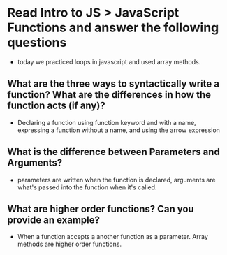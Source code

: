 # Read Intro to JS > JavaScript Functions and answer the following questions

* today we practiced loops in javascript and used array methods.

## What are the three ways to syntactically write a function? What are the differences in how the function acts (if any)?

*  Declaring a function using function keyword and with a name, expressing a function without a name, and using the arrow expression

## What is the difference between Parameters and Arguments?

* parameters are written when the function is declared, arguments are what's passed into the function when it's called.

## What are higher order functions? Can you provide an example?

* When a function accepts a another function as a parameter. Array methods are higher order functions.